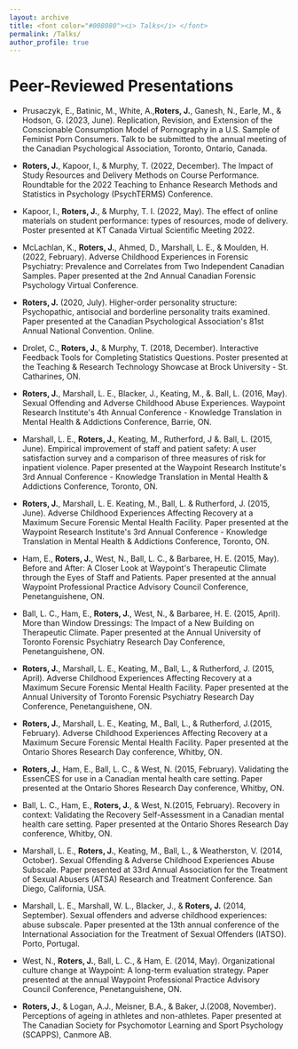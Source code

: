 ```yaml
---
layout: archive
title: <font color="#008080"><i> Talks</i> </font>
permalink: /Talks/
author_profile: true
---
```


Peer-Reviewed Presentations
======

* Prusaczyk, E., Batinic, M., White, A.,<b>Roters, J.</b>, Ganesh, N., Earle, M., & Hodson, G. (2023, June). Replication, Revision, and Extension of the Conscionable Consumption Model of Pornography in a U.S. Sample of Feminist Porn Consumers. Talk to be submitted to the annual meeting of the Canadian Psychological Association, Toronto, Ontario, Canada.

* <b>Roters, J.</b>, Kapoor, I., & Murphy, T. (2022, December). The Impact of Study Resources and Delivery Methods on Course Performance. Roundtable for the 2022 Teaching to Enhance Research Methods and Statistics in Psychology (PsychTERMS) Conference.

* Kapoor, I., <b>Roters, J.</b>, & Murphy, T. I. (2022, May). The effect of online materials on student performance: types of resources, mode of delivery. Poster presented at KT Canada Virtual Scientific Meeting 2022.

* McLachlan, K., <b>Roters, J.</b>, Ahmed, D., Marshall, L. E., & Moulden, H. (2022, February). Adverse Childhood Experiences in Forensic Psychiatry: Prevalence and Correlates from Two Independent Canadian Samples. Paper presented at the 2nd Annual Canadian Forensic Psychology Virtual Conference.

* <b>Roters, J.</b> (2020, July). Higher-order personality structure: Psychopathic, antisocial and borderline personality traits examined. Paper presented at the Canadian Psychological Association's 81st Annual National Convention. Online.

* Drolet, C., <b>Roters, J.</b>, & Murphy, T. (2018, December). Interactive Feedback Tools for Completing Statistics Questions. Poster presented at the Teaching & Research Technology Showcase at Brock University - St. Catharines, ON.

* <b>Roters, J.</b>, Marshall, L. E., Blacker, J., Keating, M., &. Ball, L. (2016, May). Sexual Offending and Adverse Childhood Abuse Experiences. Waypoint Research Institute's 4th Annual Conference - Knowledge Translation in Mental Health & Addictions Conference, Barrie, ON.

* Marshall, L. E., <b>Roters, J.</b>, Keating, M., Rutherford, J &. Ball, L. (2015, June). Empirical improvement of staff and patient safety: A user satisfaction survey and a comparison of three measures of risk for inpatient violence. Paper presented at the Waypoint Research Institute's 3rd Annual Conference - Knowledge Translation in Mental Health & Addictions Conference, Toronto, ON.

* <b>Roters, J.</b>, Marshall, L. E. Keating, M., Ball, L. & Rutherford, J. (2015, June). Adverse Childhood Experiences Affecting Recovery at a Maximum Secure Forensic Mental Health Facility. Paper presented at the Waypoint Research Institute's 3rd Annual Conference - Knowledge Translation in Mental Health & Addictions Conference, Toronto, ON.

* Ham, E., <b>Roters, J.</b>, West, N., Ball, L. C., & Barbaree, H. E. (2015, May). Before and After: A Closer Look at Waypoint's Therapeutic Climate through the Eyes of Staff and Patients. Paper presented at the annual Waypoint Professional Practice Advisory Council Conference, Penetanguishene, ON.

* Ball, L. C., Ham, E., <b>Roters, J.</b>, West, N., & Barbaree, H. E. (2015, April). More than Window Dressings: The Impact of a New Building on Therapeutic Climate. Paper presented at the Annual University of Toronto Forensic Psychiatry Research Day Conference, Penetanguishene, ON.

* <b>Roters, J.</b>, Marshall, L. E., Keating, M., Ball, L., & Rutherford, J. (2015, April). Adverse Childhood Experiences Affecting Recovery at a Maximum Secure Forensic Mental Health Facility. Paper presented at the Annual University of Toronto Forensic Psychiatry Research Day Conference, Penetanguishene, ON.

* <b>Roters, J.</b>, Marshall, L. E., Keating, M., Ball, L., & Rutherford, J.(2015, February). Adverse Childhood Experiences Affecting Recovery at a Maximum Secure Forensic Mental Health Facility. Paper presented at the Ontario Shores Research Day conference, Whitby, ON.

* <b>Roters, J.</b>, Ham, E., Ball, L. C., & West, N. (2015, February). Validating the EssenCES for use in a Canadian mental health care setting. Paper presented at the Ontario Shores Research Day conference, Whitby, ON.

* Ball, L. C., Ham, E., <b>Roters, J.</b>, & West, N.(2015, February). Recovery in context: Validating the Recovery Self-Assessment in a Canadian mental health care setting. Paper presented at the Ontario Shores Research Day conference, Whitby, ON.

* Marshall, L. E., <b>Roters, J.</b>, Keating, M., Ball, L., & Weatherston, V. (2014, October). Sexual Offending & Adverse Childhood Experiences Abuse Subscale. Paper presented at 33rd Annual Association for the Treatment of Sexual Abusers (ATSA) Research and Treatment Conference. San Diego, California, USA.

* Marshall, L. E., Marshall, W. L., Blacker, J., & <b>Roters, J.</b> (2014, September). Sexual offenders and adverse childhood experiences: abuse subscale. Paper presented at the 13th annual conference of the International Association for the Treatment of Sexual Offenders (IATSO). Porto, Portugal.

* West, N., <b>Roters, J.</b>, Ball, L. C., & Ham, E. (2014, May). Organizational culture change at Waypoint: A long-term evaluation strategy. Paper presented at the annual Waypoint Professional Practice Advisory Council Conference, Penetanguishene, ON.

* <b>Roters, J.</b>, & Logan, A.J., Meisner, B.A., & Baker, J.(2008, November). Perceptions of ageing in athletes and non-athletes. Paper presented at The Canadian Society for Psychomotor Learning and Sport Psychology (SCAPPS), Canmore AB.
